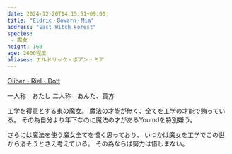 ```yaml
---
date: 2024-12-20T14:15:51+09:00
title: "Eldric・Bowarn・Mia"
address: "East Witch Forest"
species:
 - 魔女
height: 168
age: 2600程度
aliases: エルドリック・ボアン・ミア
---
```


[Oliber・Riel・Dott](Oliber・Riel・Dott.md)

一人称　あたし
二人称　あんた、貴方

工学を得意とする東の魔女。
魔法の才能が無く、全てを工学の才能で賄っている。
その為自分より年下なのに魔法の才があるYoumdを特別嫌う。

さらには魔法を使う魔女全てを憎く思っており、
いつかは魔女を工学でこの世から消そうとさえ考えている。
その為ならば努力は惜しまない。